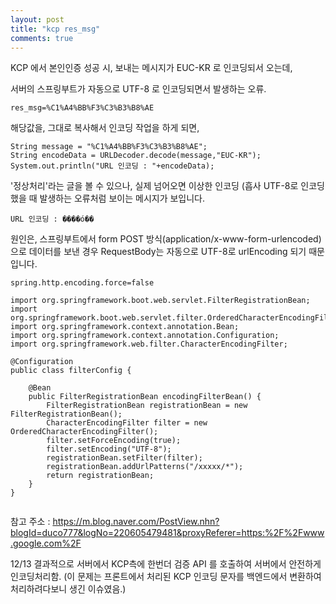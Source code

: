 ```yaml
---
layout: post
title: "kcp res_msg"
comments: true
---
```


KCP 에서 본인인증 성공 시, 보내는 메시지가 EUC-KR 로 인코딩되서 오는데, 

서버의 스프링부트가 자동으로 UTF-8 로 인코딩되면서 발생하는 오류.

```
res_msg=%C1%A4%BB%F3%C3%B3%B8%AE
```

해당값을, 그대로 복사해서 인코딩 작업을 하게 되면,

```
String message = "%C1%A4%BB%F3%C3%B3%B8%AE";
String encodeData = URLDecoder.decode(message,"EUC-KR");
System.out.println("URL 인코딩 : "+encodeData);

```

'정상처리'라는 글을 볼 수 있으나, 실제 넘어오면 이상한 인코딩 (흡사 UTF-8로 인코딩했을 때 발생하는 오류처럼 보이는 메시지가 보입니다. 

```
URL 인코딩 : ����ó��
```

원인은, 스프링부트에서 form POST 방식(application/x-www-form-urlencoded)으로 데이터를 보낸 경우 
RequestBody는 자동으로 UTF-8로 urlEncoding 되기 때문입니다.


```
spring.http.encoding.force=false
```

```
import org.springframework.boot.web.servlet.FilterRegistrationBean;
import org.springframework.boot.web.servlet.filter.OrderedCharacterEncodingFilter;
import org.springframework.context.annotation.Bean;
import org.springframework.context.annotation.Configuration;
import org.springframework.web.filter.CharacterEncodingFilter;
 
@Configuration
public class filterConfig {
    
    @Bean
    public FilterRegistrationBean encodingFilterBean() {
        FilterRegistrationBean registrationBean = new FilterRegistrationBean();
        CharacterEncodingFilter filter = new OrderedCharacterEncodingFilter();
        filter.setForceEncoding(true);
        filter.setEncoding("UTF-8");
        registrationBean.setFilter(filter);
        registrationBean.addUrlPatterns("/xxxxx/*");
        return registrationBean;
    }
}
 
```

참고 주소 : https://m.blog.naver.com/PostView.nhn?blogId=duco777&logNo=220605479481&proxyReferer=https:%2F%2Fwww.google.com%2F


12/13
결과적으로 서버에서 KCP측에 한번더 검증 API 를 호출하여 서버에서 안전하게 인코딩처리함.
(이 문제는 프론트에서 처리된 KCP 인코딩 문자를 백엔드에서 변환하여 처리하려다보니 생긴 이슈였음.)

